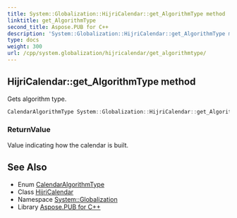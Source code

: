 ```yaml
---
title: System::Globalization::HijriCalendar::get_AlgorithmType method
linktitle: get_AlgorithmType
second_title: Aspose.PUB for C++
description: 'System::Globalization::HijriCalendar::get_AlgorithmType method. Gets algorithm type in C++.'
type: docs
weight: 300
url: /cpp/system.globalization/hijricalendar/get_algorithmtype/
---
```

## HijriCalendar::get_AlgorithmType method


Gets algorithm type.

```cpp
CalendarAlgorithmType System::Globalization::HijriCalendar::get_AlgorithmType() const override
```


### ReturnValue

Value indicating how the calendar is built.

## See Also

* Enum [CalendarAlgorithmType](../../calendaralgorithmtype/)
* Class [HijriCalendar](../)
* Namespace [System::Globalization](../../)
* Library [Aspose.PUB for C++](../../../)
